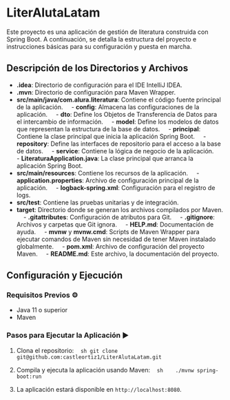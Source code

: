 # LiterAlutaLatam  

Este proyecto es una aplicación de gestión de literatura construida con Spring Boot. A continuación, se detalla la estructura del proyecto e instrucciones básicas para su configuración y puesta en marcha.

## Descripción de los Directorios y Archivos 

- **.idea**: Directorio de configuración para el IDE IntelliJ IDEA.
- **.mvn**: Directorio de configuración para Maven Wrapper.
- **src/main/java/com.alura.literatura**: Contiene el código fuente principal de la aplicación.
    - **config**: Almacena las configuraciones de la aplicación.
    - **dto**: Define los Objetos de Transferencia de Datos para el intercambio de información.
    - **model**: Define los modelos de datos que representan la estructura de la base de datos.
    - **principal**: Contiene la clase principal que inicia la aplicación Spring Boot.
    - **repository**: Define las interfaces de repositorio para el acceso a la base de datos.
    - **service**: Contiene la lógica de negocio de la aplicación.
    - **LiteraturaApplication.java**: La clase principal que arranca la aplicación Spring Boot.
- **src/main/resources**: Contiene los recursos de la aplicación.
    - **application.properties**: Archivo de configuración principal de la aplicación.
    - **logback-spring.xml**: Configuración para el registro de logs.
- **src/test**: Contiene las pruebas unitarias y de integración.
- **target**: Directorio donde se generan los archivos compilados por Maven.
    - **.gitattributes**: Configuración de atributos para Git.
    - **.gitignore**: Archivos y carpetas que Git ignora.
    - **HELP.md**: Documentación de ayuda.
    - **mvnw** y **mvnw.cmd**: Scripts de Maven Wrapper para ejecutar comandos de Maven sin necesidad de tener Maven instalado globalmente.
    - **pom.xml**: Archivo de configuración del proyecto Maven.
    - **README.md**: Este archivo, la documentación del proyecto.

## Configuración y Ejecución 

### Requisitos Previos ⚙️

- Java 11 o superior
- Maven

### Pasos para Ejecutar la Aplicación ▶️

1. Clona el repositorio:
   ```sh
git clone git@github.com:castleortiz1/LiterAlutaLatam.git
   ```

2. Compila y ejecuta la aplicación usando Maven:
   ```sh
   ./mvnw spring-boot:run
   ```

3. La aplicación estará disponible en `http://localhost:8080`.


